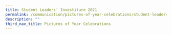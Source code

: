 ```yaml
---
title: Student Leaders' Investiture 2021
permalink: /communication/pictures-of-year-celebrations/student-leaders-investiture-2021
description: ""
third_nav_title: Pictures of Year Celebrations
---
```

